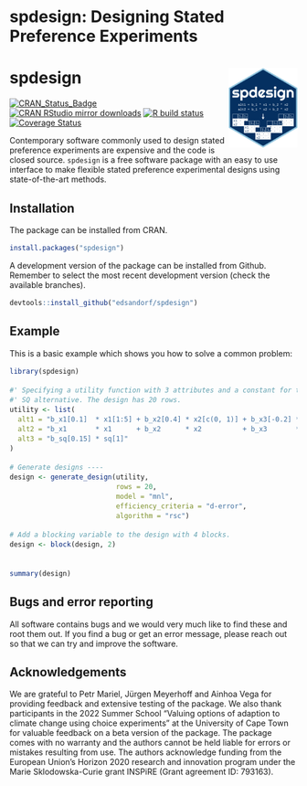 
<!-- README.md is generated from README.Rmd. Please edit that file -->

# spdesign: Designing Stated Preference Experiments

# spdesign <a href="https://spdesign.edsandorf.me"><img src="man/figures/logo.svg" align="right" height="139" alt="spdesign website" /></a>

<!-- badges: start -->

[![CRAN_Status_Badge](http://www.r-pkg.org/badges/version-last-release/spdesign)](https://cran.r-project.org/package=spdesign)
[![CRAN RStudio mirror
downloads](http://cranlogs.r-pkg.org/badges/spdesign)](http://www.r-pkg.org/pkg/spdesign)
[![R build
status](https://github.com/edsandorf/spdesign/workflows/R-CMD-check/badge.svg)](https://github.com/edsandorf/spdesign/actions?workflow=R-CMD-check)
[![Coverage
Status](https://codecov.io/github/edsandorf/spdesign/coverage.svg?branch=master)](https://codecov.io/github/edsandorf/spdesign?branch=master)
<!-- badges: end -->

Contemporary software commonly used to design stated preference
experiments are expensive and the code is closed source. `spdesign` is a
free software package with an easy to use interface to make flexible
stated preference experimental designs using state-of-the-art methods.

## Installation

The package can be installed from CRAN.

``` r
install.packages("spdesign")
```

A development version of the package can be installed from Github.
Remember to select the most recent development version (check the
available branches).

``` r
devtools::install_github("edsandorf/spdesign")
```

## Example

This is a basic example which shows you how to solve a common problem:

``` r
library(spdesign)

#' Specifying a utility function with 3 attributes and a constant for the
#' SQ alternative. The design has 20 rows.
utility <- list(
  alt1 = "b_x1[0.1]  * x1[1:5] + b_x2[0.4] * x2[c(0, 1)] + b_x3[-0.2] * x3[seq(0, 1, 0.25)]",
  alt2 = "b_x1       * x1      + b_x2      * x2          + b_x3       * x3",
  alt3 = "b_sq[0.15] * sq[1]"
)

# Generate designs ----
design <- generate_design(utility,
                          rows = 20,
                          model = "mnl", 
                          efficiency_criteria = "d-error",
                          algorithm = "rsc")

# Add a blocking variable to the design with 4 blocks.
design <- block(design, 2)


summary(design)
```

## Bugs and error reporting

All software contains bugs and we would very much like to find these and
root them out. If you find a bug or get an error message, please reach
out so that we can try and improve the software.

## Acknowledgements

We are grateful to Petr Mariel, Jürgen Meyerhoff and Ainhoa Vega for
providing feedback and extensive testing of the package. We also thank
participants in the 2022 Summer School “Valuing options of adaption to
climate change using choice experiments” at the University of Cape Town
for valuable feedback on a beta version of the package. The package
comes with no warranty and the authors cannot be held liable for errors
or mistakes resulting from use. The authors acknowledge funding from the
European Union’s Horizon 2020 research and innovation program under the
Marie Sklodowska-Curie grant INSPiRE (Grant agreement ID: 793163).
